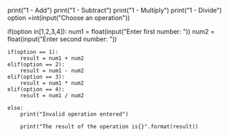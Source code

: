 print("1 - Add")
print("1 - Subtract")
print("1 - Multiply")
print("1 - Divide")
option =int(input("Choose an operation"))

if(option in[1,2,3,4]):
    num1 = float(input("Enter first number: "))
    num2 = float(input("Enter second number: "))

    if(option == 1):
        result = num1 + num2
    elif(option == 2):
        result = num1 - num2
    elif(option == 3):
        result = num1 * num2
    elif(option == 4):
        result = num1 / num2
    
    else:
        print("Invalid operation entered")

        print("The result of the operation is{}".format(result))
